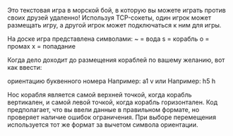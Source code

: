
Это текстовая игра в морской бой, в которую вы можете играть против своих друзей удаленно! Используя TCP-сокеты, один игрок может размещать игру, а другой игрок может подключаться к ним для игры.

На доске игра представлена символами:
~ = вода
s = корабль
o = промах
x = попадание

Когда дело доходит до размещения кораблей по вашему желанию, вот как ввести:

ориентацию буквенного номера
Например: a1 v
или
Например: h5 h

Нос корабля является самой верхней точкой, когда корабль вертикален, и самой левой точкой, когда корабль горизонтален.
Код предполагает, что вы ввели данные в правильном формате, но проверяет наличие ошибок ограничения.
При выборе перемещения используется тот же формат за вычетом символа ориентации.


